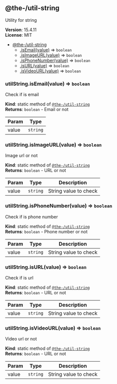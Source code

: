 <!--- Code generated by @the-/script-doc. DO NOT EDIT. -->

<a name="module_@the-/util-string"></a>

## @the-/util-string
Utility for string

**Version**: 15.4.11  
**License**: MIT  

* [@the-/util-string](#module_@the-/util-string)
    * [.isEmail(value)](#module_@the-/util-string.isEmail) ⇒ <code>boolean</code>
    * [.isImageURL(value)](#module_@the-/util-string.isImageURL) ⇒ <code>boolean</code>
    * [.isPhoneNumber(value)](#module_@the-/util-string.isPhoneNumber) ⇒ <code>boolean</code>
    * [.isURL(value)](#module_@the-/util-string.isURL) ⇒ <code>boolean</code>
    * [.isVideoURL(value)](#module_@the-/util-string.isVideoURL) ⇒ <code>boolean</code>

<a name="module_@the-/util-string.isEmail"></a>

### utilString.isEmail(value) ⇒ <code>boolean</code>
Check if is email

**Kind**: static method of [<code>@the-/util-string</code>](#module_@the-/util-string)  
**Returns**: <code>boolean</code> - Email or not  

| Param | Type |
| --- | --- |
| value | <code>string</code> | 

<a name="module_@the-/util-string.isImageURL"></a>

### utilString.isImageURL(value) ⇒ <code>boolean</code>
Image url or not

**Kind**: static method of [<code>@the-/util-string</code>](#module_@the-/util-string)  
**Returns**: <code>boolean</code> - URL or not  

| Param | Type | Description |
| --- | --- | --- |
| value | <code>string</code> | String value to check |

<a name="module_@the-/util-string.isPhoneNumber"></a>

### utilString.isPhoneNumber(value) ⇒ <code>boolean</code>
Check if is phone number

**Kind**: static method of [<code>@the-/util-string</code>](#module_@the-/util-string)  
**Returns**: <code>boolean</code> - Phone number or not  

| Param | Type | Description |
| --- | --- | --- |
| value | <code>string</code> | String value to check |

<a name="module_@the-/util-string.isURL"></a>

### utilString.isURL(value) ⇒ <code>boolean</code>
Check if is url

**Kind**: static method of [<code>@the-/util-string</code>](#module_@the-/util-string)  
**Returns**: <code>boolean</code> - URL or not  

| Param | Type | Description |
| --- | --- | --- |
| value | <code>string</code> | String value to check |

<a name="module_@the-/util-string.isVideoURL"></a>

### utilString.isVideoURL(value) ⇒ <code>boolean</code>
Video url or not

**Kind**: static method of [<code>@the-/util-string</code>](#module_@the-/util-string)  
**Returns**: <code>boolean</code> - URL or not  

| Param | Type | Description |
| --- | --- | --- |
| value | <code>string</code> | String value to check |

